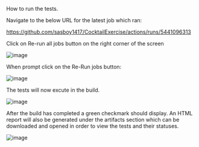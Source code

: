 How to run the tests.

Navigate to the below URL for the latest job which ran:

https://github.com/sasboy1417/CocktailExercise/actions/runs/5441096313

Click on Re-run all jobs button on the right corner of the screen

![image](https://github.com/sasboy1417/CocktailExercise/assets/25165419/1b987aff-c8cc-4617-8166-914ebdf7b997)

When prompt click on the Re-Run jobs button:

![image](https://github.com/sasboy1417/CocktailExercise/assets/25165419/8bb9978c-ddf7-4bf9-b3d9-5e0677b6e9ae)

The tests will now excute in the build.

![image](https://github.com/sasboy1417/CocktailExercise/assets/25165419/b6578dab-f1b9-4b70-999c-4ca0d1da72be)

After the build has completed a green checkmark should display.
An HTML report will also be generated under the artifacts section which can be downloaded and opened in order to view the tests and their statuses.

![image](https://github.com/sasboy1417/CocktailExercise/assets/25165419/a0baf740-c2f3-4953-a7f0-2f9603abe2a0)

